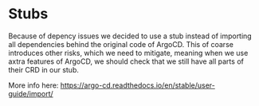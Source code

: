 # Stubs
Because of depency issues we decided to use a stub instead of importing all dependencies behind the original code of ArgoCD.
This of coarse introduces other risks, which we need to mitigate, meaning when we use axtra features of ArgoCD,
we should check that we still have all parts of their CRD in our stub.

More info here: https://argo-cd.readthedocs.io/en/stable/user-guide/import/